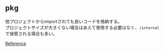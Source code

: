 # ```pkg```

他プロジェクトからimportされても良いコードを格納する。<br/>
プロジェクトサイズが大きくない場合はあえて使用する必要はなく、```/internal```で保管される場合も多い。

[Reference](https://github.com/golang-standards/project-layout/blob/master/pkg/README.md)
